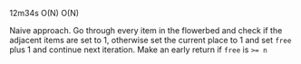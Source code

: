 12m34s
O(N)
O(N)

Naive approach. Go through every item in the flowerbed and check if the adjacent items are set to 1, otherwise set the current place to 1 and set `free` plus 1 and continue next iteration. Make an early return if `free` is `>= n`
